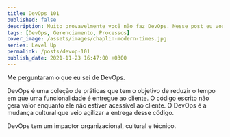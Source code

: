 ```yaml
---
title: DevOps 101
published: false
description: Muito provavelmente você não faz DevOps. Nesse post eu vou caminha pelas definições do que é DevOps e vou mostrar como não é apenas usar ferramentas.
tags: [DevOps, Gerenciamento, Processos]
cover_image: /assets/images/chaplin-modern-times.jpg
series: Level Up
permalink: /posts/devop-101
publish_date: 2021-11-23 16:47:00 +0300
---
```


Me perguntaram o que eu sei de DevOps.

DevOps é uma coleção de práticas que tem o objetivo de reduzir o tempo em que uma funcionalidade é entregue ao cliente. O código escrito não gera valor enquanto ele não estiver acessível ao cliente. O DevOps é a mudança cultural que veio agilizar a entrega desse código.

DevOps tem um impactor organizacional, cultural e técnico.